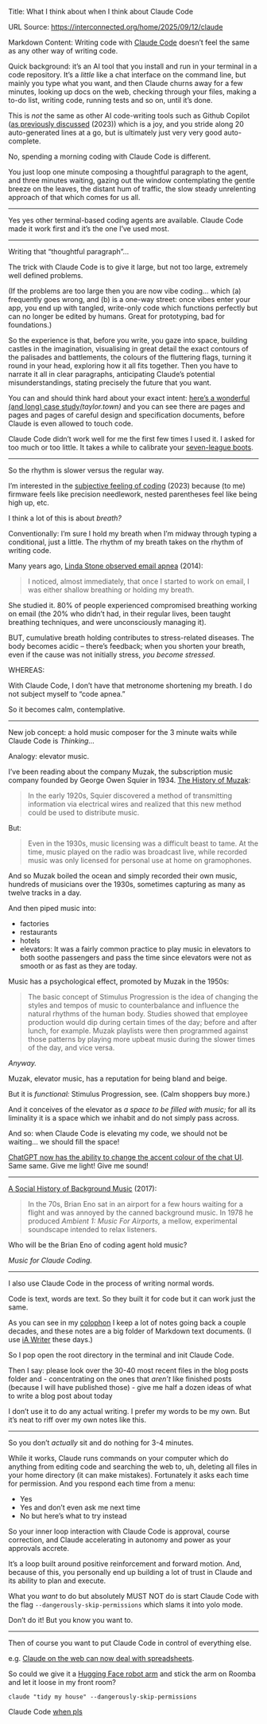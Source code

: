 Title: What I think about when I think about Claude Code

URL Source: https://interconnected.org/home/2025/09/12/claude

Markdown Content:
Writing code with [Claude Code](https://www.anthropic.com/claude-code) doesn’t feel the same as any other way of writing code.

Quick background: it’s an AI tool that you install and run in your terminal in a code repository. It’s a _little_ like a chat interface on the command line, but mainly you type what you want, and then Claude churns away for a few minutes, looking up docs on the web, checking through your files, making a to-do list, writing code, running tests and so on, until it’s done.

This is _not_ the same as other AI code-writing tools such as Github Copilot ([as previously discussed](https://interconnected.org/home/2023/01/27/copilot) (2023)) which is a joy, and you stride along 20 auto-generated lines at a go, but is ultimately just very very good auto-complete.

No, spending a morning coding with Claude Code is different.

You just loop one minute composing a thoughtful paragraph to the agent, and three minutes waiting, gazing out the window contemplating the gentle breeze on the leaves, the distant hum of traffic, the slow steady unrelenting approach of that which comes for us all.

* * *

Yes yes other terminal-based coding agents are available. Claude Code made it work first and it’s the one I’ve used most.

* * *

Writing that “thoughtful paragraph”…

The trick with Claude Code is to give it large, but not too large, extremely well defined problems.

(If the problems are too large then you are now vibe coding… which (a) frequently goes wrong, and (b) is a one-way street: once vibes enter your app, you end up with tangled, write-only code which functions perfectly but can no longer be edited by humans. Great for prototyping, bad for foundations.)

So the experience is that, before you write, you gaze into space, building castles in the imagination, visualising in great detail the exact contours of the palisades and battlements, the colours of the fluttering flags, turning it round in your head, exploring how it all fits together. Then you have to narrate it all in clear paragraphs, anticipating Claude’s potential misunderstandings, stating precisely the future that you want.

You can and should think hard about your exact intent: [here’s a wonderful (and long) case study](https://taylor.town/diggit-000)_(taylor.town)_ and you can see there are pages and pages and pages of careful design and specification documents, before Claude is even allowed to touch code.

Claude Code didn’t work well for me the first few times I used it. I asked for too much or too little. It takes a while to calibrate your [seven-league boots](https://en.wikipedia.org/wiki/Seven-league_boots).

* * *

So the rhythm is slower versus the regular way.

I’m interested in the [subjective feeling of coding](https://interconnected.org/home/2023/12/05/code) (2023) because (to me) firmware feels like precision needlework, nested parentheses feel like being high up, etc.

I think a lot of this is about _breath?_

Conventionally: I’m sure I hold my breath when I’m midway through typing a conditional, just a little. The rhythm of my breath takes on the rhythm of writing code.

Many years ago, [Linda Stone observed email apnea](https://lindastone.net/2014/11/24/are-you-breathing-do-you-have-email-apnea/) (2014):

> I noticed, almost immediately, that once I started to work on email, I was either shallow breathing or holding my breath.

She studied it. 80% of people experienced compromised breathing working on email (the 20% who didn’t had, in their regular lives, been taught breathing techniques, and were unconsciously managing it).

BUT, cumulative breath holding contributes to stress-related diseases. The body becomes acidic – there’s feedback; when you shorten your breath, even if the cause was not initially stress, _you become stressed._

WHEREAS:

With Claude Code, I don’t have that metronome shortening my breath. I do not subject myself to “code apnea.”

So it becomes calm, contemplative.

* * *

New job concept: a hold music composer for the 3 minute waits while Claude Code is _Thinking…_

Analogy: elevator music.

I’ve been reading about the company Muzak, the subscription music company founded by George Owen Squier in 1934. [The History of Muzak](https://us.moodmedia.com/blog/history-of-muzak/):

> In the early 1920s, Squier discovered a method of transmitting information via electrical wires and realized that this new method could be used to distribute music.

But:

> Even in the 1930s, music licensing was a difficult beast to tame. At the time, music played on the radio was broadcast live, while recorded music was only licensed for personal use at home on gramophones.

And so Muzak boiled the ocean and simply recorded their own music, hundreds of musicians over the 1930s, sometimes capturing as many as twelve tracks in a day.

And then piped music into:

*   factories
*   restaurants
*   hotels
*   elevators: It was a fairly common practice to play music in elevators to both soothe passengers and pass the time since elevators were not as smooth or as fast as they are today.

Music has a psychological effect, promoted by Muzak in the 1950s:

> The basic concept of Stimulus Progression is the idea of changing the styles and tempos of music to counterbalance and influence the natural rhythms of the human body. Studies showed that employee production would dip during certain times of the day; before and after lunch, for example. Muzak playlists were then programmed against those patterns by playing more upbeat music during the slower times of the day, and vice versa.

_Anyway._

Muzak, elevator music, has a reputation for being bland and beige.

But it is _functional:_ Stimulus Progression, see. (Calm shoppers buy more.)

And it conceives of the elevator as _a space to be filled with music;_ for all its liminality it is a space which we inhabit and do not simply pass across.

And so: when Claude Code is elevating my code, we should not be waiting… we should fill the space!

[ChatGPT now has the ability to change the accent colour of the chat UI](https://help.openai.com/en/articles/11958281-updating-your-visual-experience-on-chatgpt). Same same. Give me light! Give me sound!

* * *

[A Social History of Background Music](http://passport2dreams.blogspot.com/2017/10/a-social-history-of-background-music.html?m=1) (2017):

> In the 70s, Brian Eno sat in an airport for a few hours waiting for a flight and was annoyed by the canned background music. In 1978 he produced _Ambient 1: Music For Airports,_ a mellow, experimental soundscape intended to relax listeners.

Who will be the Brian Eno of coding agent hold music?

_Music for Claude Coding._

* * *

I also use Claude Code in the process of writing normal words.

Code is text, words are text. So they built it for code but it can work just the same.

As you can see in my [colophon](https://interconnected.org/home/2024/10/28/colophon) I keep a lot of notes going back a couple decades, and these notes are a big folder of Markdown text documents. (I use [iA Writer](https://ia.net/writer) these days.)

So I pop open the root directory in the terminal and init Claude Code.

Then I say: please look over the 30-40 most recent files in the blog posts folder and - concentrating on the ones that _aren’t_ like finished posts (because I will have published those) - give me half a dozen ideas of what to write a blog post about today

I don’t use it to do any actual writing. I prefer my words to be my own. But it’s neat to riff over my own notes like this.

* * *

So you don’t _actually_ sit and do nothing for 3-4 minutes.

While it works, Claude runs commands on your computer which do anything from editing code and searching the web to, uh, deleting all files in your home directory (it can make mistakes). Fortunately it asks each time for permission. And you respond each time from a menu:

*   Yes
*   Yes and don’t even ask me next time
*   No but here’s what to try instead

So your inner loop interaction with Claude Code is approval, course correction, and Claude accelerating in autonomy and power as your approvals accrete.

It’s a loop built around positive reinforcement and forward motion. And, because of this, you personally end up building a lot of trust in Claude and its ability to plan and execute.

What you _want_ to do but absolutely MUST NOT do is start Claude Code with the flag `--dangerously-skip-permissions` which slams it into yolo mode.

Don’t do it! But you know you want to.

* * *

Then of course you want to put Claude Code in control of everything else.

e.g. [Claude on the web can now deal with spreadsheets](https://www.anthropic.com/news/create-files).

So could we give it a [Hugging Face robot arm](https://huggingface.co/docs/lerobot/so101) and stick the arm on Roomba and let it loose in my front room?

`claude "tidy my house" --dangerously-skip-permissions`

Claude Code [when pls](https://interconnected.org/home/2024/09/20/filtered)